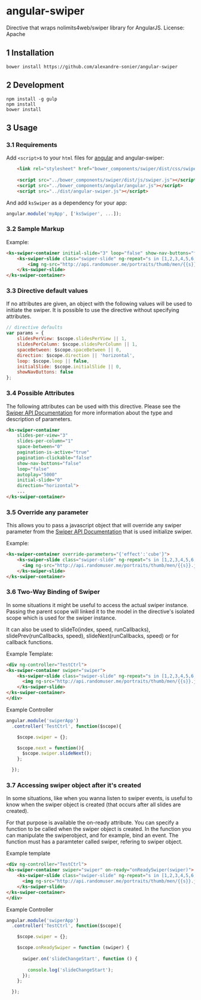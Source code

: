 # angular-swiper
Directive that wraps nolimits4web/swiper library for AngularJS.
License: Apache

## 1 Installation

```
bower install https://github.com/alexandre-sonier/angular-swiper
```

## 2 Development

```
npm install -g gulp
npm install
bower install
```

## 3 Usage
### 3.1 Requirements

Add `<script>`s to your `html` files for [angular](https://github.com/angular/bower-angular) and angular-swiper:

```html
    <link rel="stylesheet" href="bower_components/swiper/dist/css/swiper.min.css">
    
    <script src="../bower_components/swiper/dist/js/swiper.js"></script>
    <script src="../bower_components/angular/angular.js"></script>
    <script src="../dist/angular-swiper.js"></script>
```

And add `ksSwiper` as a dependency for your app:

```javascript
angular.module('myApp', ['ksSwiper', ...]);
```

### 3.2 Sample Markup

Example:
```html
<ks-swiper-container initial-slide="3" loop="false" show-nav-buttons="false" slides-per-view="4" space-between="5" pagination-clickable="false">
    <ks-swiper-slide class="swiper-slide" ng-repeat="s in [1,2,3,4,5,6,7,8,9,10,11,12,13,14]">
        <img ng-src="http://api.randomuser.me/portraits/thumb/men/{{s}}.jpg">
    </ks-swiper-slide>
</ks-swiper-container>
```

### 3.3 Directive default values

If no attributes are given, an object with the following values will be used to initiate the swiper. It is possible to use the directive without specifying attributes.

```javascript
// directive defaults
var params = {
    slidesPerView: $scope.slidesPerView || 1,
    slidesPerColumn: $scope.slidesPerColumn || 1,
    spaceBetween: $scope.spaceBetween || 0,
    direction: $scope.direction || 'horizontal',
    loop: $scope.loop || false,
    initialSlide: $scope.initialSlide || 0,
    showNavButtons: false
};
```

### 3.4 Possible Attributes

The following attributes can be used with this directive. Please see the [Swiper API Documentation](http://www.idangero.us/swiper/api/#.VZ03Je2qpBc) for more information about the type and description of parameters.

```html
<ks-swiper-container
    slides-per-view="3"
    slides-per-column="1"
    space-between="0"
    pagination-is-active="true"
    pagination-clickable="false"
    show-nav-buttons="false"
    loop="false"
    autoplay="5000"
    initial-slide="0"
    direction="horizontal">
    ...
</ks-swiper-container>
```

### 3.5 Override any parameter

This allows you to pass a javascript object that will override any swiper parameter from the [Swiper API Documentation](http://www.idangero.us/swiper/api/#.VZ03Je2qpBc) that is used initialize swiper.

Example:
```html
<ks-swiper-container override-parameters="{'effect':'cube'}">
    <ks-swiper-slide class="swiper-slide" ng-repeat="s in [1,2,3,4,5,6,7,8,9,10,11,12,13,14]">
      <img ng-src="http://api.randomuser.me/portraits/thumb/men/{{s}}.jpg">
    </ks-swiper-slide>
</ks-swiper-container>
```

### 3.6 Two-Way Binding of Swiper

In some situations it might be useful to access the actual swiper instance. Passing the parent scope will linked it to the model in the directive's isolated scope which is used for the swiper instance.

It can also be used to slideTo(index, speed, runCallbacks), slidePrev(runCallbacks, speed), slideNext(runCallbacks, speed) or for callback functions.

Example Template:
```html
<div ng-controller="TestCtrl">
<ks-swiper-container swiper="swiper">
    <ks-swiper-slide class="swiper-slide" ng-repeat="s in [1,2,3,4,5,6,7,8,9,10,11,12,13,14]">
      <img ng-src="http://api.randomuser.me/portraits/thumb/men/{{s}}.jpg">
    </ks-swiper-slide>
</ks-swiper-container>
</div>
```

Example Controller
```javascript
angular.module('swiperApp')
  .controller('TestCtrl', function($scope){

    $scope.swiper = {};

    $scope.next = function(){
      $scope.swiper.slideNext();
    };

  });
```
### 3.7 Accessing swiper object after it's created

In some situations, like when you wanna listen to swiper events, is useful to know when the swiper object is created (that occurs after all slides are created).

For that purpose is available the on-ready attribute. You can specify a function to be called when the swiper object is created. In the function you can manipulate the swiperobject, and for example, bind an event. The function must has a paramteter called swiper, refering to swiper object.

Example template

```html
<div ng-controller="TestCtrl">
<ks-swiper-container swiper="swiper" on-ready="onReadySwiper(swiper)">
    <ks-swiper-slide class="swiper-slide" ng-repeat="s in [1,2,3,4,5,6,7,8,9,10,11,12,13,14]">
      <img ng-src="http://api.randomuser.me/portraits/thumb/men/{{s}}.jpg">
    </ks-swiper-slide>
</ks-swiper-container>
</div>
```

Example Controller
```javascript
angular.module('swiperApp')
  .controller('TestCtrl', function($scope){

    $scope.swiper = {};

    $scope.onReadySwiper = function (swiper) {
      
      swiper.on('slideChangeStart', function () {
      
        console.log('slideChangeStart');
      });
    };

  });
```
